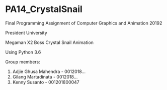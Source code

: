 # PA14_CrystalSnail

Final Programming Assignment of Computer Graphics and Animation 20192

President University

Megaman X2 Boss Crystal Snail Animation

Using Python 3.6

Group members:
1. Adjie Ghusa Mahendra - 0012018...
2. Gilang Martadinata - 0012018...
3. Kenny Susanto - 001201800047
